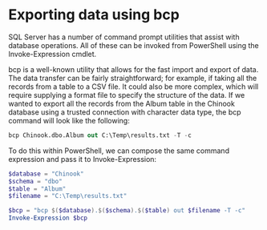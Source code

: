 # Exporting data using bcp

SQL Server has a number of command prompt utilities that assist with database operations. All of these can be invoked from PowerShell using the Invoke-Expression cmdlet.

bcp is a well-known utility that allows for the fast import and export of data. The data transfer can be fairly straightforward; for example, if taking all the records from a table to a CSV file. It could also be more complex, which will require supplying a format file to specify the structure of the data. If we wanted to export all the records from the Album table in the Chinook database using a trusted connection with character data type, the bcp command will look like the following:

```sql
bcp Chinook.dbo.Album out C:\Temp\results.txt -T -c
```

To do this within PowerShell, we can compose the same command expression and pass it to Invoke-Expression:

```powershell
$database = "Chinook"
$schema = "dbo"
$table = "Album"
$filename = "C:\Temp\results.txt"

$bcp = "bcp $($database).$($schema).$($table) out $filename -T -c"
Invoke-Expression $bcp
```